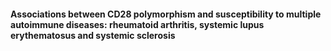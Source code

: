 #### Associations between CD28 polymorphism and susceptibility to multiple autoimmune diseases: rheumatoid arthritis, systemic lupus erythematosus and systemic sclerosis

